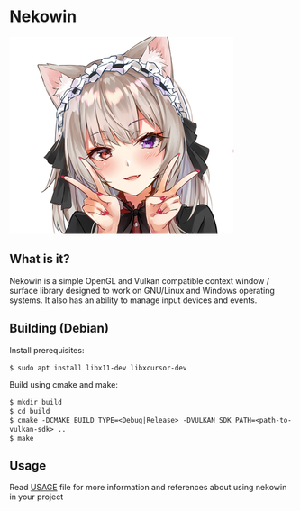 # Nekowin

![](avatar.png)

## What is it?
Nekowin is a simple OpenGL and Vulkan compatible context window / surface library designed to work on GNU/Linux and Windows operating systems. 
It also has an ability to manage input devices and events.

## Building (Debian)
Install prerequisites:  
```
$ sudo apt install libx11-dev libxcursor-dev
```

Build using cmake and make:  
```
$ mkdir build
$ cd build
$ cmake -DCMAKE_BUILD_TYPE=<Debug|Release> -DVULKAN_SDK_PATH=<path-to-vulkan-sdk> ..
$ make
```

## Usage
Read [USAGE](USAGE.md) file for more information and references about using nekowin in your project
